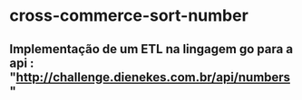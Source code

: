 # cross-commerce-sort-number

## Implementação de um ETL na lingagem go para a api : "http://challenge.dienekes.com.br/api/numbers"
